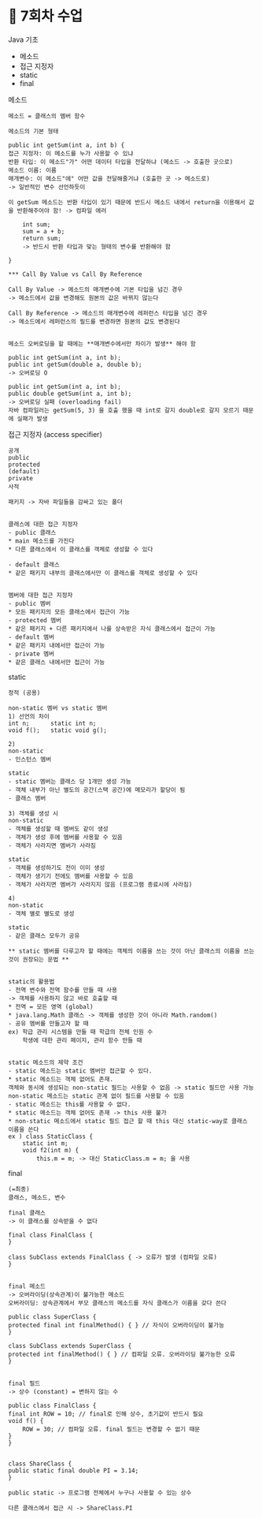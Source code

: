 # 📅 7회차 수업

Java 기초

- 메소드
- 접근 지정자
- static
- final


메소드


    메소드 = 클래스의 멤버 함수

    메소드의 기본 형태

    public int getSum(int a, int b) {
    접근 지정자: 이 메소드를 누가 사용할 수 있냐
    반환 타입: 이 메소드"가" 어떤 데이터 타입을 전달하냐 (메소드 -> 호출한 곳으로)
    메소드 이름: 이름
    매개변수: 이 메소드"에" 어떤 값을 전달해줄거냐 (호출한 곳 -> 메소드로)
    -> 일반적인 변수 선언하듯이

    이 getSum 메소드는 반환 타입이 있기 때문에 반드시 메소드 내에서 return을 이용해서 값을 반환해주어야 함! -> 컴파일 에러

        int sum;
        sum = a + b;
        return sum;
        -> 반드시 반환 타입과 맞는 형태의 변수를 반환해야 함

    }

    *** Call By Value vs Call By Reference

    Call By Value -> 메소드의 매개변수에 기본 타입을 넘긴 경우
    -> 메소드에서 값을 변경해도 원본의 값은 바뀌지 않는다

    Call By Reference -> 메소드의 매개변수에 레퍼런스 타입을 넘긴 경우 
    -> 메소드에서 레퍼런스의 필드를 변경하면 원본의 값도 변경된다


    메소드 오버로딩을 할 때에는 **매개변수에서만 차이가 발생** 해야 함

    public int getSum(int a, int b);
    public int getSum(double a, double b);
    -> 오버로딩 O

    public int getSum(int a, int b);
    public double getSum(int a, int b);
    -> 오버로딩 실패 (overloading fail)
    자바 컴파일러는 getSum(5, 3) 을 호출 했을 때 int로 갈지 double로 갈지 모르기 때문에 실패가 발생


접근 지정자 (access specifier)


    공개
    public
    protected
    (default)
    private
    사적

    패키지 -> 자바 파일들을 감싸고 있는 폴더


    클래스에 대한 접근 지정자
    - public 클래스
    * main 메소드를 가진다
    * 다른 클래스에서 이 클래스를 객체로 생성할 수 있다

    - default 클래스
    * 같은 패키지 내부의 클래스에서만 이 클래스를 객체로 생성할 수 있다


    멤버에 대한 접근 지정자
    - public 멤버
    * 모든 패키지의 모든 클래스에서 접근이 가능
    - protected 멤버
    * 같은 패키지 + 다른 패키지에서 나를 상속받은 자식 클래스에서 접근이 가능
    - default 멤버
    * 같은 패키지 내에서만 접근이 가능
    - private 멤버
    * 같은 클래스 내에서만 접근이 가능


static


    정적 (공용)

    non-static 멤버 vs static 멤버
    1) 선언의 차이
    int n;		static int n;
    void f();	static void g();

    2)
    non-static
    - 인스턴스 멤버

    static
    - static 멤버는 클래스 당 1개만 생성 가능
    - 객체 내부가 아닌 별도의 공간(스택 공간)에 메모리가 할당이 됨
    - 클래스 멤버

    3) 객체를 생성 시
    non-static
    - 객체를 생성할 때 멤버도 같이 생성
    - 객체가 생성 후에 멤버를 사용할 수 있음
    - 객체가 사라지면 멤버가 사라짐

    static
    - 객체를 생성하기도 전이 이미 생성
    - 객체가 생기기 전에도 멤버를 사용할 수 있음
    - 객체가 사라지면 멤버가 사라지지 않음 (프로그램 종료시에 사라짐)

    4)
    non-static
    - 객체 별로 별도로 생성

    static
    - 같은 클래스 모두가 공유

    ** static 멤버를 다루고자 할 때에는 객체의 이름을 쓰는 것이 아닌 클래스의 이름을 쓰는 것이 권장되는 문법 **


    static의 활용법
    - 전역 변수와 전역 함수를 만들 때 사용
    -> 객체를 사용하지 않고 바로 호출할 때
    * 전역 = 모든 영역 (global)
    * java.lang.Math 클래스 -> 객체를 생성한 것이 아니라 Math.random()
    - 공유 멤버를 만들고자 할 때
    ex) 학급 관리 시스템을 만들 때 학급의 전체 인원 수
        학생에 대한 관리 페이지, 관리 함수 만들 때


    static 메소드의 제약 조건
    - static 메소드는 static 멤버만 접근할 수 있다.
    * static 메소드는 객체 없어도 존재. 
    객체와 동시에 생성되는 non-static 필드는 사용할 수 없음 -> static 필드만 사용 가능
    non-static 메소드는 static 관계 없이 필드를 사용할 수 있음
    - static 메소드는 this를 사용할 수 없다.
    * static 메소드는 객체 없어도 존재 -> this 사용 불가
    * non-static 메소드에서 static 필드 접근 할 때 this 대신 static-way로 클래스 이름을 쓴다
    ex ) class StaticClass {
        static int m;
        void f2(int m) {
            this.m = m; -> 대신 StaticClass.m = m; 을 사용


final


    (=최종)
    클래스, 메소드, 변수

    final 클래스 
    -> 이 클래스를 상속받을 수 없다

    final class FinalClass {
    }

    class SubClass extends FinalClass { -> 오류가 발생 (컴파일 오류)
    }


    final 메소드
    -> 오버라이딩(상속관계)이 불가능한 메소드
    오버라이딩: 상속관계에서 부모 클래스의 메소드를 자식 클래스가 이름을 갖다 쓴다

    public class SuperClass {
    protected final int finalMethod() { } // 자식이 오버라이딩이 불가능
    }

    class SubClass extends SuperClass {
    protected int finalMethod() { } // 컴파일 오류. 오버라이딩 불가능한 오류
    }


    final 필드
    -> 상수 (constant) = 변하지 않는 수

    public class FinalClass {
    final int ROW = 10; // final로 인해 상수, 초기값이 반드시 필요
    void f() {
        ROW = 30; // 컴파일 오류. final 필드는 변경할 수 없기 때문
    }
    }


    class ShareClass {
    public static final double PI = 3.14;
    }

    public static -> 프로그램 전체에서 누구나 사용할 수 있는 상수

    다른 클래스에서 접근 시 -> ShareClass.PI
